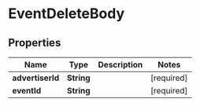 # EventDeleteBody

## Properties
Name | Type | Description | Notes
------------ | ------------- | ------------- | -------------
**advertiserId** | **String** |  |[required]  
**eventId** | **String** |  |[required]  

